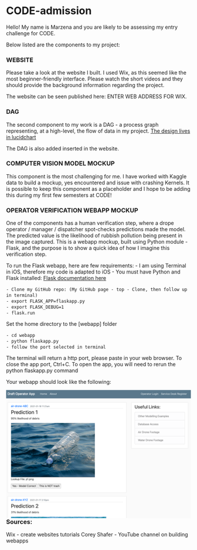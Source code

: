 # CODE-admission

Hello!
My name is Marzena and you are likely to be assessing my entry challenge for CODE.

Below listed are the components to my project:

### WEBSITE
Please take a look at the website I built. I used Wix, as this seemed like the most beginner-friendly interface. Please watch the short videos and they should provide the background information regarding the project.

The website can be seen published here: ENTER WEB ADDRESS FOR WIX.

### DAG
The second component to my work is a DAG - a process graph representing, at a high-level, the flow of data in my project. 
[The design lives in lucidchart](https://lucid.app/lucidchart/invitations/accept/5a5dd57a-ba2c-4b35-b729-de1df90ae760)

The DAG is also added inserted in the website.

### COMPUTER VISION MODEL MOCKUP
This component is the most challenging for me. I have worked with Kaggle data to build a mockup, yes encountered and issue with crashing Kernels. It is possible to keep this component as a placeholder and I hope to be adding this during my first few semesters at CODE!

### OPERATOR VERIFICATION WEBAPP MOCKUP
One of the components has a human verification step, where a drope operator / manager / dispatcher spot-checks predictions made the model. The predicted value is the likelihood of rubbish pollution being present in the image captured. This is a webapp mockup, built using Python module - Flask, and the purpose is to show a quick idea of how I imagine this verification step.

To run the Flask webapp, here are few requirements:
    - I am using Terminal in iOS, therefore my code is adapted to iOS
    - You must have Python and Flask installed: [Flask documentation here](https://flask.palletsprojects.com/en/1.1.x/installation/)
    
    - Clone my GitHub repo: (My GitHub page - top - Clone, then follow up in terminal)
    - export FLASK_APP=flaskapp.py
    - export FLASK_DEBUG=1
    - flask.run
 Set the home directory to the [webapp] folder
    
    - cd webapp
    - python flaskapp.py
    - follow the port selected in terminal 

 The terminal will return a http port, please paste in your web browser.
    To close the app port, Ctrl+C. To open the app, you will need to rerun the python flaskapp.py command

 Your webapp should look like the following:
 
 <img src="webapp_screenshot.png" alt="Webapp Should look Like This" style="float: left; margin-right: 10px;" />
 
 
 ### Sources:
 Wix - create websites tutorials
 Corey Shafer - YouTube channel on building webapps

